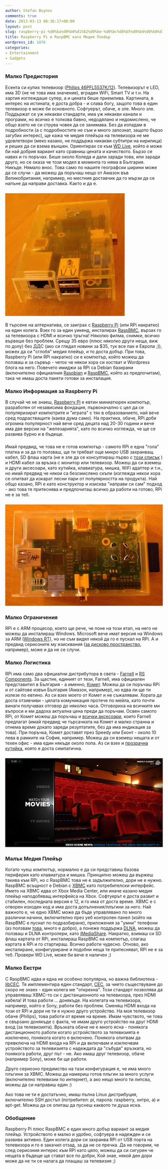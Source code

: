 ```yaml
---
author: Stefan Buynov
comments: true
date: 2013-03-13 08:36:17+00:00
layout: post
slug: raspberry-pi-%d0%ba%d0%b0%d1%82%d0%be-%d0%bc%d0%b5%d0%b4%d0%b8%d1%8f-%d0%bf%d0%bb%d0%b5%d0%b9%d1%8a%d1%80
title: Raspberry Pi и RaspBMC като Медия Плейър
wordpress_id: 1076
categories:
- Entertainment
- Gadgets
---
```


### Малко Предистория


Есента си купих телевизор ([Philips 46PFL5537K/12](http://www.p4c.philips.com/cgi-bin/cpindex.pl?ctn=46PFL5537K/12)). Телевизорът е LED, има 3D (не че това има значение), вграден WiFi, Smart TV и т.н. На хартия изглеждаше супер, а и цената беше приемлива. Картината, в интерес на истината, е доста добра - и слава богу, защото това в един телевизор е може би основното. Софтуерът, обаче, е зле. Много зле. Поддържат се уж някакви стандарти, има уж някакви канали и програми, но всичко е толкова бавно, недодялано и нeдомислено, че общо взето не си струва човек да се занимава. Без да изпадам в подробности (а с подробностите не съм и много запознат, защото бързо загубих интерес), ще кажа че медия плейъра на телевизора не ме удовлетвори (меко казано, не поддържа никакви субтитри на кирилица) и реших да си взема външен. Ориентирах се към [WD Live](http://www.wdc.com/en/products/products.aspx?id=330), който е може би най добрия вариант като сравниш цената и качеството. Бързо се навих и го поръчах. Беше около Коледа и дали заради това, или заради друго, но се оказа че този модел в момента го няма в България. Никъде. Нямало внос. Това само по нашите географски ширини може да се случи - да можеш да поръчаш нещо от Амазон във Великобритания, например, но местния доставчик да го мързи да се напъне да направи доставка. Както и да е.


### [![](/images/2013/03/RPi_front_small.jpg)](/images/2013/03/RPi_front_small.jpg)


В търсене на алтернатива, се заиграх с [Raspberry Pi](http://www.raspberrypi.org/) (или RPi накратко) на един колега. Взех го за един уикенд, инсталирах [RaspBMC](http://www.raspbmc.com/), вързах го за телевизора с HDMI и всичко тръгна! Няколко филма, снимки, всичко вървеше без проблем. Срещу 35 евро (плюс няколко други неща, виж по долу) без ДДС (ако си гледал новини за $35, тук все пак е Европа ;)), можех да си "сглобя" медия плейър, и то доста добър. При това, Raspberry Pi (или RPi накратко) си е компютър, който можеш да ползваш и за сървър - четох че някои хора си хостват и Wordpress блога на него. Повечето имиджи за RPi са Debian базирани (включително официалния [Raspbian](http://www.raspbian.org/) и [RaspBMC](http://www.raspbmc.com/), който аз предпочитам), така че имаш доста пакети готови за инсталация.

<!-- More -->

### Малко Информация за Raspberry Pi


В случай че не знаеш, [Raspberry Pi](http://www.raspberrypi.org/) е евтин миниатюрен компютър, разработен от независима фондация, първоначално с цел да се популяризират компютрите и "играта" с тях в образованието, най вече сред подрастващите (каква дума само). На практика, обаче, RPi доби огромна популярност най вече сред децата над 20-30 години и вече има две версии на "железарията", като по всичко изглежда, че ще се развива бурно и в бъдеще.


### 


Имай предвид, че това не е готов компютър - самото RPi е една "гола" платка и за да го ползваш, ще ти трябват още микро USB захранващ кабел, SD флаш карта (не е зле да се консултираш първо с [този списък](http://elinux.org/RPi_SD_cards#Working_.2F_Non-working_SD_cards) ) и HDMI кабел за връзка с монитор или телевизор. Можеш да си вземеш и други аксесоари, като кутийка, клавиатура, мишка, WiFi адаптер и т.н., но имай предвид че някои са безсмислено скъпи (изглежда някои хора се опитват да изкарат лесни пари от популярността на продукта). Най общо казано, RPi е като конструктор и изисква "направи си сам" подход - ако това те притеснява и предпочиташ всичко да работи на готово, RPi не е за теб.


### [![](/images/2013/03/RPi_sideways_small.jpg)](/images/2013/03/RPi_sideways_small.jpg)




### Малко Ограничения


RPi е с ARM процесор, което ще рече, че поне на този етап, на него не можеш да инсталираш Windows. Microsoft вече имат версия на Windows за ARM ([Windows RT](http://en.wikipedia.org/wiki/Windows_RT)), но не съм видял някой да го е пускал на RPi. А и предвид сериозните му изисквания ([за дисково пространство](http://www.tomshardware.com/news/Surface-Windows-RT-Microsoft-windows-8,18536.html), например), може и да не се случи.


### Малко Логистика


RPi има само два официални дистрибутора в света - [Farnell](http://www.farnell.com/) и [RS Components](http://www.rs-components.com). За щастие, единият от тези, Farnell, има официален представител в България - а именно, [Комет](http://www.comet.bg/). Можеш да си поръчаш RPi и от сайтове извън България (Амазон, например), но едва ли ще ти излезе по евтино. Аз си взех моето от Комет и не съжалявам. Хората да доста отзивчиви - цялата комуникация протече по мейла, като почти винаги получавах отговор до няколко часа. Отговориха на всичките ми въпроси и ми дадоха актуална цена преди да поръчам. Освен самото RPi, от Комет можеш да поръчаш и [всички аксесоари](http://store.comet.bg/bg/CatalogueFarnell/Search/?keywords=raspberry#eyJpcHAiOiIxMCIsImsiOiJyYXNwYmVycnkifQ%3D%3D), които Farnell предлагат (имай предвид че търсачката на Комет е малко странна и отнема време докато зареди резултатите, без да има индикация за това). При поръчка, Комет доставят през Speedy или Еконт - около 10 лева в рамките на София, например. Можеш да си вземеш нещата и от техен офис - има един някъде около попа. Аз си взех и [прозрачна кутийка](http://bg.farnell.com/multicomp/mc-rp001-clr/enclosure-raspberry-pi-clear/dp/2113799#), която е доста симпатична.


### [![](/images/2013/03/xbmc_theater.jpg)](/images/2013/03/xbmc_theater.jpg)




### Малък Медия Плейър


Когато чуеш компютър, нормално е да си представиш базова периферия като клавиатура и мишка. Принципно можеш да вържеш такива към RPi, но с RaspBMC това не е задължително, дори не е нужно. RaspBMC всъщност е Debian с [XBMC](http://xbmc.org/) като потребителски интерфейс. Името на XBMC идва от Xbox Media Center, или иначе казано медия плейър наподобяващ интерфейса на Xbox. Софтуерът е доста развит и стабилен, последната версия е 12, и го има от доста време. XBMC е с отворен изходен код и има доста допълнения/плъгини за него. Най важното е, че едно XBMC може да бъде управлявано по много различни начини, включително през уеб контролен панел (който на RaspBMC е пуснат по подразбиране), приложения за "умни" телефони (аз ползвам [това](https://play.google.com/store/apps/details?id=org.leetzone.android.yatsewidgetfree), много е добро), а понеже поддържа [DLNA](http://en.wikipedia.org/wiki/Digital_Living_Network_Alliance), можеш да ползваш и DLNA контролери, като [iMediaShare](http://www.imediashare.tv/). Накратко, взимаш си SD флаш картата от RPi, инсталираш RaspBMC на компютър, слагаш картата в RPi и го стартираш. Всичко работи чудесно. Отново, ако инсталиране, конфигуриране и подобни неща те притесняват, RPi не е за теб. Провери WD Live, може би вече е наличен ;)


### Малко Екстри


С RaspBMC идва и една не особено популярна, но важна библиотека - [libCEC](http://libcec.pulse-eight.com/). Тя имплементира един стандарт, [CEC](http://en.wikipedia.org/wiki/HDMI#CEC), за чието съществуване до скоро не знаех - един колега ме "открехна". Този стандарт позволява да управляваш XBMC-то си с дистанционното на телевизора, през HDMI кабела! И това работи … донякъде. На колегата на телевизора, например, който е Sony, работи без проблем. Сменяш HDMI входа на този от RPi и дори не ти е нужно друго устройство. На моя телевизор обаче (Philips), това работи от време на време. Имам чувството, че това е свързано донякъде с факта, че имам друго устройство на друг HDMI вход (за телевизията). Връзката обаче не е много ясна - понякога дистанционното работи когато устройството за телевизията е изключено, понякога когато е включено. Понякога опитвам да превключа на HDMI входа на RPi и да включвам и изключвам устройството за телевизията с надеждата да "събудя" връзката, но понякога работи, друг път - не. Ако имаш друг телевизор, обаче (например Sony), може би ще работи.

Друго сериозно предимство на тази конфигурация е, че има много плъгини за XBMC. Можеш да намериш готов плъгин за много услуги (включително телевизии по интернет), а ако нещо много ти липсва, можеш да си направиш един :)

Ако това не ти е достатъчно, имаш пълна Linux дистрибуция, включително SSH достъп (потребител: pi, парола: raspberry, хитро, а) и apt-get. Можеш да се опиташ да пуснеш каквото ти душа иска.


### Обобщение


Raspberry Pi плюс RaspBMC е един много добър вариант за медия плейър. Устройството е малко и удобно, софтуера е надежден и се развива активно. Един колега дори си захранва RPi от USB порта на телевизора и го е закачил отзад, за да не се пречка. Да не говорим, че след сериозния интерес към RPi като цяло, можеш да си сигурен че нещата в бъдеще ще стават все по добри, Кой знае, някой ден дори може да не ти се налага да плащаш за телевизия ;)

